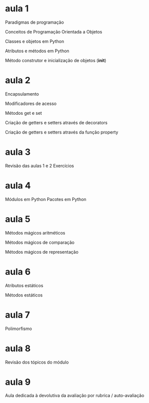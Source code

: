 # aula 1
Paradigmas de programação

Conceitos de Programação Orientada a Objetos

Classes e objetos em Python

Atributos e métodos em Python

Método construtor e inicialização de objetos (__init__)

# aula 2

Encapsulamento

Modificadores de acesso

Métodos get e set

Criação de getters e setters através de decorators

Criação de getters e setters através da função property

# aula 3

Revisão das aulas 1 e 2
Exercícios

# aula 4

Módulos em Python
Pacotes em Python

# aula 5

Métodos mágicos aritméticos

Métodos mágicos de comparação

Métodos mágicos de representação

# aula 6

Atributos estáticos

Métodos estáticos

# aula 7

Polimorfismo

# aula 8

Revisão dos tópicos do módulo

# aula 9

Aula dedicada à devolutiva da avaliação por rubrica / auto-avaliação
